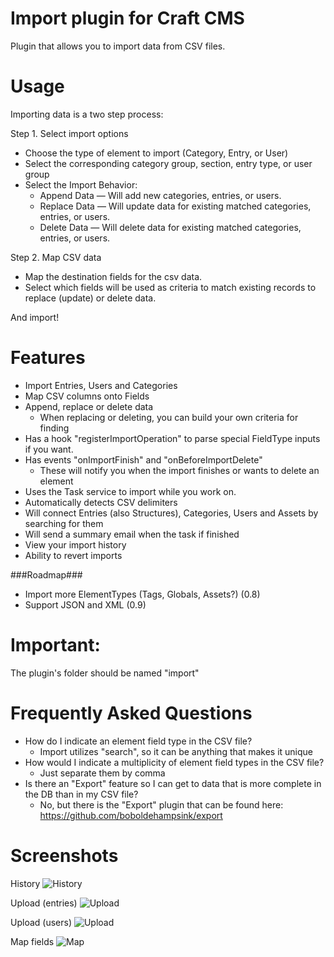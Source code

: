 Import plugin for Craft CMS
=================

Plugin that allows you to import data from CSV files.

Usage
=================
Importing data is a two step process:

Step 1. Select import options
- Choose the type of element to import (Category, Entry, or User)
- Select the corresponding category group, section, entry type, or user group
- Select the Import Behavior:
    - Append Data — Will add new categories, entries, or users.
    - Replace Data — Will update data for existing matched categories, entries, or users.
    - Delete Data — Will delete data for existing matched categories, entries, or users.

Step 2. Map CSV data
- Map the destination fields for the csv data.
- Select which fields will be used as criteria to match existing records to replace (update) or delete data.

And import!

Features
=================
 - Import Entries, Users and Categories
 - Map CSV columns onto Fields
 - Append, replace or delete data
   - When replacing or deleting, you can build your own criteria for finding
 - Has a hook "registerImportOperation" to parse special FieldType inputs if you want.
 - Has events "onImportFinish" and "onBeforeImportDelete" 
   - These will notify you when the import finishes or wants to delete an element
 - Uses the Task service to import while you work on.
 - Automatically detects CSV delimiters
 - Will connect Entries (also Structures), Categories, Users and Assets by searching for them
 - Will send a summary email when the task if finished
 - View your import history
 - Ability to revert imports
 
###Roadmap###
 - Import more ElementTypes (Tags, Globals, Assets?) (0.8)
 - Support JSON and XML (0.9)
 
Important:
=================
The plugin's folder should be named "import"

Frequently Asked Questions
=================
- How do I indicate an element field type in the CSV file?
	- Import utilizes "search", so it can be anything that makes it unique
- How would I indicate a multiplicity of element field types in the CSV file?
	- Just separate them by comma
- Is there an "Export" feature so I can get to data that is more complete in the DB than in my CSV file?
	- No, but there is the "Export" plugin that can be found here: https://github.com/boboldehampsink/export

Screenshots
=================
History
![History](https://raw.githubusercontent.com/boboldehampsink/CraftImportPlugin/gh-pages/images/history.png)

Upload (entries)
![Upload](https://raw.githubusercontent.com/boboldehampsink/CraftImportPlugin/gh-pages/images/entries.png)

Upload (users)
![Upload](https://raw.githubusercontent.com/boboldehampsink/CraftImportPlugin/gh-pages/images/users.png)

Map fields
![Map](https://raw.githubusercontent.com/boboldehampsink/CraftImportPlugin/gh-pages/images/map.png)
